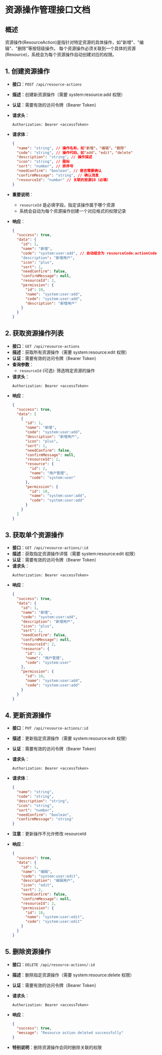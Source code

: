 # 资源操作管理接口文档

## 概述

资源操作(ResourceAction)是指针对特定资源的具体操作，如"新增"、"编辑"、"删除"等按钮级操作。
每个资源操作必须关联到一个具体的资源(Resource)，系统会为每个资源操作自动创建对应的权限。

## 1. 创建资源操作

- **接口**：`POST /api/resource-actions`
- **描述**：创建新资源操作（需要 system:resource:add 权限）
- **认证**：需要有效的访问令牌（Bearer Token）
- **请求头**：
  ```
  Authorization: Bearer <accessToken>
  ```
- **请求体**：

  ```json
  {
    "name": "string", // 操作名称，如"新增"、"编辑"、"删除"
    "code": "string", // 操作代码，如"add"、"edit"、"delete"
    "description": "string", // 操作描述
    "icon": "string", // 图标
    "sort": "number", // 排序号
    "needConfirm": "boolean", // 是否需要确认
    "confirmMessage": "string", // 确认消息
    "resourceId": "number" // 关联的资源ID（必填）
  }
  ```

- **重要说明**：

  - `resourceId` 是必填字段，指定该操作属于哪个资源
  - 系统会自动为每个资源操作创建一个对应格式的权限记录

- **响应**：
  ```json
  {
    "success": true,
    "data": {
      "id": 1,
      "name": "新增",
      "code": "system:user:add", // 自动组合为 resourceCode:actionCode
      "description": "新增用户",
      "icon": "plus",
      "sort": 1,
      "needConfirm": false,
      "confirmMessage": null,
      "resourceId": 2,
      "permission": {
        "id": 10,
        "name": "system:user:add",
        "code": "system:user:add",
        "description": "新增用户"
      }
    }
  }
  ```

## 2. 获取资源操作列表

- **接口**：`GET /api/resource-actions`
- **描述**：获取所有资源操作（需要 system:resource:edit 权限）
- **认证**：需要有效的访问令牌（Bearer Token）
- **查询参数**：
  - `resourceId` (可选): 筛选特定资源的操作
- **请求头**：
  ```
  Authorization: Bearer <accessToken>
  ```
- **响应**：
  ```json
  {
    "success": true,
    "data": [
      {
        "id": 1,
        "name": "新增",
        "code": "system:user:add",
        "description": "新增用户",
        "icon": "plus",
        "sort": 1,
        "needConfirm": false,
        "confirmMessage": null,
        "resourceId": 2,
        "resource": {
          "id": 2,
          "name": "用户管理",
          "code": "system:user"
        },
        "permission": {
          "id": 10,
          "name": "system:user:add",
          "code": "system:user:add"
        }
      }
    ]
  }
  ```

## 3. 获取单个资源操作

- **接口**：`GET /api/resource-actions/:id`
- **描述**：获取指定资源操作详情（需要 system:resource:edit 权限）
- **认证**：需要有效的访问令牌（Bearer Token）
- **请求头**：
  ```
  Authorization: Bearer <accessToken>
  ```
- **响应**：
  ```json
  {
    "success": true,
    "data": {
      "id": 1,
      "name": "新增",
      "code": "system:user:add",
      "description": "新增用户",
      "icon": "plus",
      "sort": 1,
      "needConfirm": false,
      "confirmMessage": null,
      "resourceId": 2,
      "resource": {
        "id": 2,
        "name": "用户管理",
        "code": "system:user"
      },
      "permission": {
        "id": 10,
        "name": "system:user:add",
        "code": "system:user:add"
      }
    }
  }
  ```

## 4. 更新资源操作

- **接口**：`PUT /api/resource-actions/:id`
- **描述**：更新指定资源操作（需要 system:resource:edit 权限）
- **认证**：需要有效的访问令牌（Bearer Token）
- **请求头**：
  ```
  Authorization: Bearer <accessToken>
  ```
- **请求体**：

  ```json
  {
    "name": "string",
    "code": "string",
    "description": "string",
    "icon": "string",
    "sort": "number",
    "needConfirm": "boolean",
    "confirmMessage": "string"
  }
  ```

- **注意**：更新操作不允许修改 resourceId

- **响应**：
  ```json
  {
    "success": true,
    "data": {
      "id": 1,
      "name": "编辑",
      "code": "system:user:edit",
      "description": "编辑用户",
      "icon": "edit",
      "sort": 2,
      "needConfirm": false,
      "confirmMessage": null,
      "resourceId": 2,
      "permission": {
        "id": 10,
        "name": "system:user:edit",
        "code": "system:user:edit"
      }
    }
  }
  ```

## 5. 删除资源操作

- **接口**：`DELETE /api/resource-actions/:id`
- **描述**：删除指定资源操作（需要 system:resource:delete 权限）
- **认证**：需要有效的访问令牌（Bearer Token）
- **请求头**：
  ```
  Authorization: Bearer <accessToken>
  ```
- **响应**：

  ```json
  {
    "success": true,
    "message": "Resource action deleted successfully"
  }
  ```

- **特别说明**：删除资源操作会同时删除关联的权限

